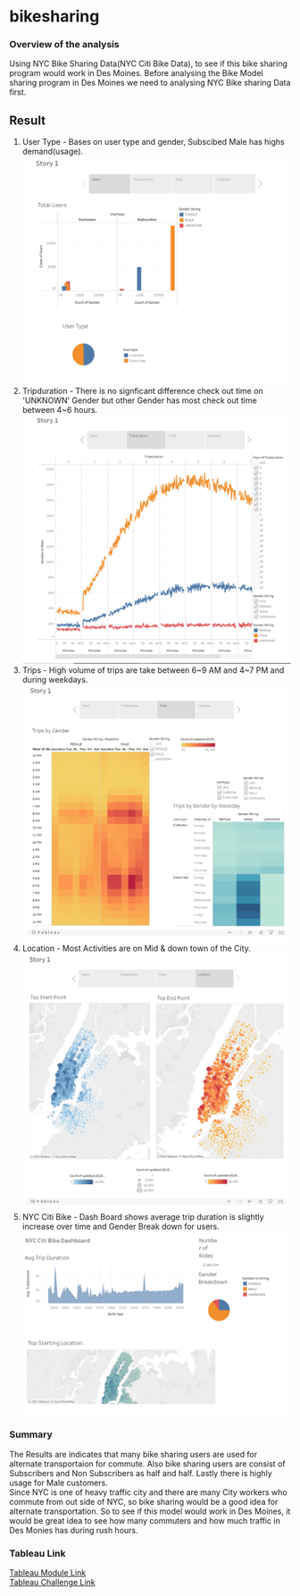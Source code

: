 # bikesharing
### Overview of the analysis
Using NYC Bike Sharing Data(NYC Citi Bike Data), to see if this bike sharing program would work in Des Moines. Before analysing the Bike Model sharing program in Des Moines we need to analysing NYC Bike sharing Data first. 

## Result
1. User Type - Bases on user type and gender, Subscibed Male has highs demand(usage). 
![Users](https://github.com/jamesmoonusa/bikesharing/blob/main/Users.PNG)
2. Tripduration - There is no signficant difference check out time on 'UNKNOWN' Gender but other Gender has most check out time between 4~6 hours.
![Tripduration](https://github.com/jamesmoonusa/bikesharing/blob/main/Tripduration.PNG)
3. Trips - High volume of trips are take between 6~9 AM and 4~7 PM and during weekdays.
![Trips](https://github.com/jamesmoonusa/bikesharing/blob/main/Trips.PNG)
4. Location - Most Activities are on Mid & down town of the City. 
![Location](https://github.com/jamesmoonusa/bikesharing/blob/main/Location.PNG)
5. NYC Citi Bike - Dash Board shows average trip duration is slightly increase over time and Gender Break down for users.
![NYC Citi Bike](https://github.com/jamesmoonusa/bikesharing/blob/main/NYC%20Citi%20Bike.PNG)

### Summary
The Results are indicates that many bike sharing users are used for alternate transportaion for commute. Also bike sharing users are consist of Subscribers and Non Subscribers as half and half. Lastly there is highly usage for Male customers.<br>
Since NYC is one of heavy traffic city and there are many City workers who commute from out side of NYC, so bike sharing would be a good idea for alternate transportation.
So to see if this model would work in Des Moines, it would be great idea to see how many commuters and how much traffic in Des Monies has during rush hours. 


### Tableau Link
[Tableau Module Link](https://public.tableau.com/app/profile/james.moon1543/viz/practice_16259450694650/NYCCitiBikeDashboard)<br>
[Tableau Challenge Link](https://public.tableau.com/app/profile/james.moon1543/viz/BikeSharing_16264875411920/Story1)
